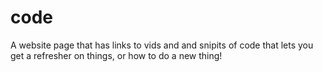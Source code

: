 # code
A website page that has links to vids and and snipits of code that lets you get a refresher on things, or how to do a new thing!
